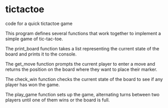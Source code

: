 # tictactoe
code for a quick tictactoe game

This program defines several functions that work together to implement a simple game of tic-tac-toe.

The print_board function takes a list representing the current state of the board and prints it to the console.

The get_move function prompts the current player to enter a move and returns the position on the board where they want to place their marker.

The check_win function checks the current state of the board to see if any player has won the game.

The play_game function sets up the game, alternating turns between two players until one of them wins or the board is full.


